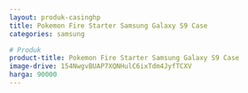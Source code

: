 ```yaml
---
layout: produk-casinghp
title: Pokemon Fire Starter Samsung Galaxy S9 Case
categories: samsung

# Produk
product-title: Pokemon Fire Starter Samsung Galaxy S9 Case
image-drive: 154NwgvBUAP7XQNHulC6ixTdm4JyfTCXV
harga: 90000
---
```


